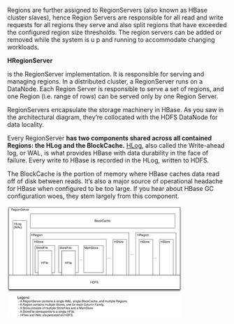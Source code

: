 Regions are further assigned to RegionServers \(also known as HBase cluster slaves\), hence Region Servers are responsible for all read and write requests for all regions they serve and also split regions that have exceeded the configured region size thresholds. The region servers can be added or removed while the system is u p and running to accommodate changing workloads.

**HRegionServer**

is the RegionServer implementation. It is responsible for serving and managing regions. In a distributed cluster, a RegionServer runs on a DataNode. Each Region Server is responsible to serve a set of regions, and one Region \(i.e. range of rows\) can be served only by one Region Server.

RegionServers encapsulate the storage machinery in HBase. As you saw in the architectural diagram, they’re collocated with the HDFS DataNode for data locality.  

Every RegionServer **has two components shared across all contained Regions: the HLog and the BlockCache.** [HLog](/hbase-architecture/region-servers/hlog.md), also called the Write-ahead log, or WAL, is what provides HBase with data durability in the face of failure. Every write to HBase is recorded in the HLog, written to HDFS.

The BlockCache is the portion of memory where HBase caches data read off of disk between reads. It’s also a major source of operational headache for HBase when configured to be too large. If you hear about HBase GC configuration woes, they stem largely from this component.

![](/images/regionserver.png)

